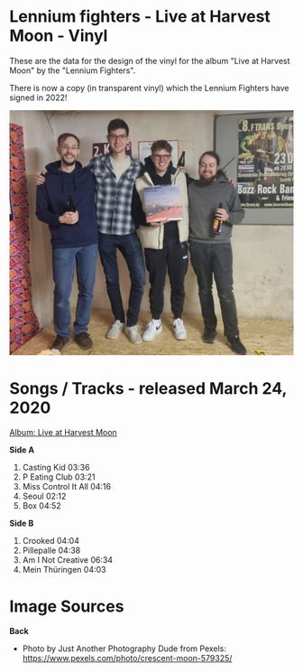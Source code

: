 # Lennium fighters - Live at Harvest Moon - Vinyl
These are the data for the design of the vinyl for the album "Live at Harvest Moon" by the "Lennium Fighters".

There is now a copy (in transparent vinyl) which the Lennium Fighters have signed in 2022!

![Album Signed](album_signed.jpeg)

# Songs / Tracks - released March 24, 2020
[Album: Live at Harvest Moon](https://lenniumfighters.bandcamp.com/album/live-at-harvest-moon)

**Side A**
1. Casting Kid 03:36
2. P Eating Club 03:21
3. Miss Control It All 04:16
4. Seoul 02:12
5. Box 04:52

**Side B**
1. Crooked 04:04
2. Pillepalle 04:38
3. Am I Not Creative 06:34
4. Mein Thüringen 04:03


# Image Sources
**Back**
- Photo by Just Another Photography Dude from Pexels: https://www.pexels.com/photo/crescent-moon-579325/

